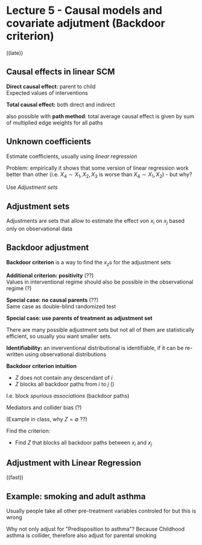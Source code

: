 # Lecture 5 - Causal models and covariate adjutment (Backdoor criterion)

((late))


## Causal effects in linear SCM

**Direct causal effect:** parent to child   
Expected values of interventions

**Total causal effect:** both direct and indirect  

also possible with **path method**: total average causal effect is given by sum of multiplied edge weights for all paths


## Unknown coefficients
Estimate coefficients, usually using *linear regression*

Problem: empirically it shows that some version of linear regression work better than other (i.e. $X_4 \sim X_1, X_2, X_3$ 
is worse than  $X_4 \sim X_1, X_2$) - but why?

Use *Adjustment sets*

## Adjustment sets
Adjustments are sets that allow to estimate the effect von $x_i$ on $x_j$ based only on observational data


## Backdoor adjustment
**Backdoor criterion** is a way to find the $x_z$s for the adjustment sets

**Additional criterion: positivity**  (??)  
Values in interventional regime should also be possible in the observational regime (?)

**Special case: no causal parents** (??)  
Same case as double-blind randomized test

**Special case: use parents of treatment as adjustment set**  


There are many possible adjustment sets but not all of them are statistically efficient, so usually you want smaller sets.


**Identifiability:** an inverventional distributional is identifiable, if it can be re-written using observational distributions


**Backdoor criterion intuition**  

- $Z$ does not contain any descendant of $i$ 
- $Z$ blocks all backdoor paths from $i$ to $j$ ()

I.e. block *spurious associations* (backdoor paths)


Mediators and collider bias (?)


(Example in class, why $Z=\emptyset$ ??)

Find the criterion:

- Find $Z$ that blocks all backdoor paths between $x_i$ and $x_j$


## Adjustment with Linear Regression
((fast))

## Example: smoking and adult asthma

Usually people take all other pre-treatment variables controled for but this is wrong

Why not only adjust for "Predisposition to asthma"? Because Childhood asthma is collider, therefore also 
adjust for parental smoking







